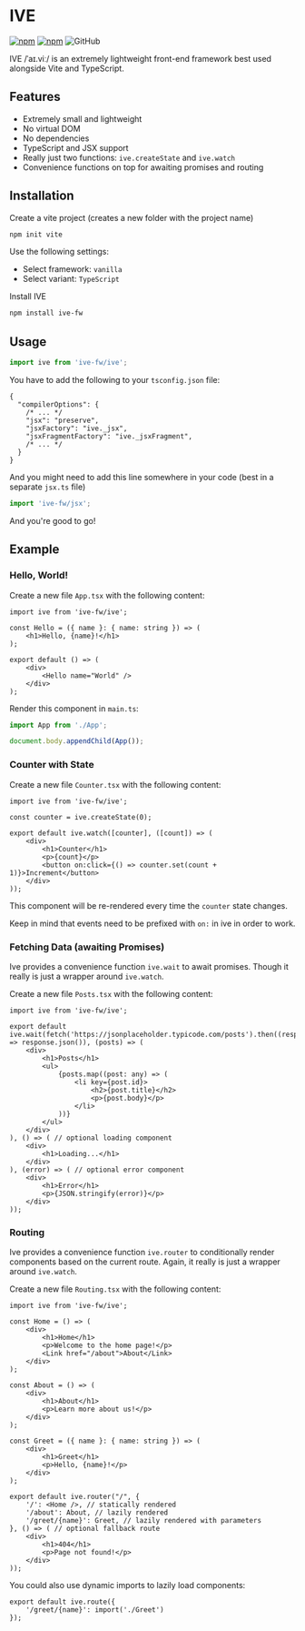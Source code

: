 # IVE

[![npm](https://img.shields.io/npm/v/ive-fw)](https://www.npmjs.com/package/ive-fw)
[![npm](https://img.shields.io/npm/dt/ive-fw)](https://www.npmjs.com/package/ive-fw)
![GitHub](https://img.shields.io/github/license/s15n/ive)

IVE /ˈaɪ.viː/ is an extremely lightweight front-end framework best used
alongside Vite and TypeScript.

## Features

- Extremely small and lightweight <!--(in fact, the smallest framework I know of)-->
- No virtual DOM <!--, no diffing, no reconciliation (idk what that means)-->
- No dependencies
- TypeScript and JSX support
- Really just two functions: `ive.createState` and `ive.watch`
- Convenience functions on top for awaiting promises and routing

## Installation

Create a vite project (creates a new folder with the project name)
```bash
npm init vite
```
Use the following settings:
- Select framework: `vanilla`
- Select variant: `TypeScript`

Install IVE
```bash
npm install ive-fw
```

## Usage

```typescript
import ive from 'ive-fw/ive';
```

You have to add the following to your `tsconfig.json` file:
```jsonc
{
  "compilerOptions": {
    /* ... */
    "jsx": "preserve",
    "jsxFactory": "ive._jsx",
    "jsxFragmentFactory": "ive._jsxFragment",
    /* ... */
  }
}
```

And you might need to add this line somewhere in your code (best in a separate `jsx.ts` file)
```typescript
import 'ive-fw/jsx';
```

And you're good to go!

## Example

### Hello, World!

Create a new file `App.tsx` with the following content:
```tsx
import ive from 'ive-fw/ive';

const Hello = ({ name }: { name: string }) => (
    <h1>Hello, {name}!</h1>
);

export default () => (
    <div>
        <Hello name="World" />
    </div>
);
```

Render this component in `main.ts`:
```typescript
import App from './App';

document.body.appendChild(App());
```

### Counter with State

Create a new file `Counter.tsx` with the following content:
```tsx
import ive from 'ive-fw/ive';

const counter = ive.createState(0);

export default ive.watch([counter], ([count]) => (
    <div>
        <h1>Counter</h1>
        <p>{count}</p>
        <button on:click={() => counter.set(count + 1)}>Increment</button>
    </div>
));
```
This component will be re-rendered every time the `counter` state changes.

Keep in mind that events need to be prefixed with `on:` in ive in order to work.


### Fetching Data (awaiting Promises)

Ive provides a convenience function `ive.wait` to await promises.
Though it really is just a wrapper around `ive.watch`.

Create a new file `Posts.tsx` with the following content:
```tsx
import ive from 'ive-fw/ive';

export default ive.wait(fetch('https://jsonplaceholder.typicode.com/posts').then((response) => response.json()), (posts) => (
    <div>
        <h1>Posts</h1>
        <ul>
            {posts.map((post: any) => (
                <li key={post.id}>
                    <h2>{post.title}</h2>
                    <p>{post.body}</p>
                </li>
            ))}
        </ul>
    </div>
), () => ( // optional loading component
    <div>
        <h1>Loading...</h1>
    </div>
), (error) => ( // optional error component
    <div>
        <h1>Error</h1>
        <p>{JSON.stringify(error)}</p>
    </div>
));
```

### Routing

Ive provides a convenience function `ive.router` to conditionally render components based on the current route.
Again, it really is just a wrapper around `ive.watch`.

Create a new file `Routing.tsx` with the following content:
```tsx
import ive from 'ive-fw/ive';

const Home = () => (
    <div>
        <h1>Home</h1>
        <p>Welcome to the home page!</p>
        <Link href="/about">About</Link>
    </div>
);

const About = () => (
    <div>
        <h1>About</h1>
        <p>Learn more about us!</p>
    </div>
);

const Greet = ({ name }: { name: string }) => (
    <div>
        <h1>Greet</h1>
        <p>Hello, {name}!</p>
    </div>
);

export default ive.router("/", {
    '/': <Home />, // statically rendered
    '/about': About, // lazily rendered
    '/greet/{name}': Greet, // lazily rendered with parameters
}, () => ( // optional fallback route
    <div>
        <h1>404</h1>
        <p>Page not found!</p>
    </div>
));
```

You could also use dynamic imports to lazily load components:
```tsx
export default ive.route({
    '/greet/{name}': import('./Greet')
});
```

